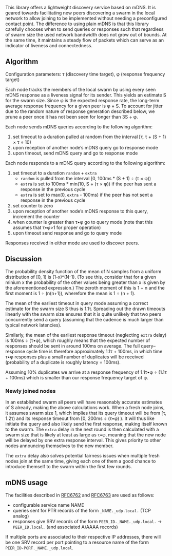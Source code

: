 This library offers a lightweight discovery service based on mDNS.
It is geared towards facilitating new peers discovering a swarm in the local network to allow joining to be implemented without needing a preconfigured contact point.
The difference to using plain mDNS is that this library carefully chooses when to send queries or responses such that regardless of swarm size the used network bandwidth does not grow out of bounds.
At the same time, it maintains a steady flow of packets which can serve as an indicator of liveness and connectedness.

## Algorithm

Configuration parameters: τ (discovery time target), φ (response frequency target)

Each node tracks the members of the local swarm by using every seen mDNS response as a liveness signal for its sender.
This yields an estimate S for the swarm size.
Since φ is the expected response rate, the long-term average response frequency for a given peer is φ ÷ S.
To account for jitter due to the random nature of response generation described below, we prune a peer once it has not been seen for longer than 3S ÷ φ.

Each node sends mDNS queries according to the following algorithm:

1. set timeout to a duration pulled at random from the interval [τ, τ + (S + 1) × τ ÷ 10)
2. upon reception of another node’s mDNS query go to response mode
3. upon timeout, send mDNS query and go to response mode

Each node responds to a mDNS query according to the following algorithm:

1. set timeout to a duration `random` + `extra`
    - `random` is pulled from the interval [0, 100ms * (S + 1) ÷ (τ × φ))
    - `extra` is set to 100ms * min(10, S ÷ (τ × φ)) if the peer has sent a response in the previous cycle
    - `extra` is set to max(0, `extra` - 100ms) if the peer has not sent a response in the previous cycle
2. set counter to zero
3. upon reception of another node’s mDNS response to this query, increment the counter
4. when counter is greater than τ•φ go to query mode (note that this assumes that τ•φ>1 for proper operation)
5. upon timeout send response and go to query mode

Responses received in either mode are used to discover peers.

## Discussion

The probability density function of the mean of N samples from a uniform distribution of [0, 1) is (1-x)^(N-1).
(To see this, consider that for a given minium x the probability of the other values being greater than x is given by the aforementioned expression.)
The zeroth moment of this is 1 ÷ n and the first moment is 1 ÷ (n(n+1)), wherefore the mean is 1 ÷ (n + 1).

The mean of the earliest timeout in query mode assuming a correct estimate for the swarm size S thus is 1.1τ.
Spreading out the drawn timeouts linearly with the swarm size ensures that it is quite unlikely that two peers concurrently send a query (assuming that the cadence is much larger than typical network latencies).

Similarly, the mean of the earliest response timeout (neglecting `extra` delay) is 100ms ÷ (τ•φ), which roughly means that the expected number of responses should be sent in around 100ms on average.
The full query–response cycle time is therefore approximately 1.1τ + 100ms, in which time τ•φ responses plus a small number of duplicates will be received (probability of a duplicate is roughly latency ÷ 100ms).

Assuming 10% duplicates we arrive at a response frequency of 1.1τ•φ ÷ (1.1τ + 100ms) which is smaller than our response frequency target of φ.

### Newly joined nodes

In an established swarm all peers will have reasonably accurate estimates of S already, making the above calculations work.
When a fresh node joins, it assumes swarm size 1, which implies that its query timeout will be from [τ, 1.2τ) and its response timeout from [0, 200ms ÷ (τ•φ) ).
It will thus like initiate the query and also likely send the first response, making itself known to the swarm.
The `extra` delay in the next round is then calculated with a swarm size that is likely at least as large as τ•φ, meaning that the new node will be delayed by one extra response interval.
This gives priority to other nodes announcing themselves to the new member.

The `extra` delay also solves potential fairness issues when multiple fresh nodes join at the same time, giving each one of them a good chance to introduce themself to the swarm within the first few rounds.

## mDNS usage

The facilities described in [RFC6762](https://datatracker.ietf.org/doc/html/rfc6762) and [RFC6763](https://datatracker.ietf.org/doc/html/rfc6763) are used as follows:

- configurable service name NAME
- queries sent for PTR records of the form `_NAME._udp.local.` (TCP analog)
- responses give SRV records of the form `PEER_ID._NAME._udp.local.` -> `PEER_ID.local.` (and associated A/AAAA records)

If multiple ports are associated to their respective IP addresses, there will be one SRV record per port pointing to a resource name of the form `PEER_ID-PORT._NAME._udp.local`.
